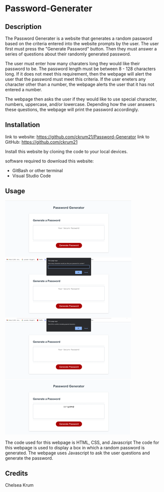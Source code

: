 # Password-Generater

## Description
The Password Generater is a website that generates a random password based on the criteria entered into the website prompts by the user. The user first must press the "Generate Password" button. Then they must answer a series of questions about their randomly generated password.

 The user must enter how many charaters long they would like their password to be. The password length must be between 8 - 128 characters long. If it does not meet this requirement, then the webpage will alert the user that the password must meet this criteria. If the user eneters any character other than a number, the webpage alerts the user that it has not entered a number. 

 The webpage then asks the user if they would like to use special character, numbers, uppercase, and/or lowercase. Depending how the user answers these questions, the webpage will print the password accordingly. 

## Installation
link to website: https://github.com/ckrum21/Password-Generator 
link to GitHub: https://github.com/ckrum21 

Install this website by cloning the code to your local devices.

software required to download this website:
* GitBash or other terminal
* Visual Studio Code

## Usage

![](./assets/images/Picture1.png)
![](./assets/images/Picture2.png)
![](./assets/images/Picture3.png)
![](./assets/images/Picture4.png)

The code used for this webpage is HTML, CSS, and Javascript
The code for this webpage is used to display a box in which a random password is generated. The webpage uses Javascript to ask the user questions and generate the password.

## Credits

Chelsea Krum 